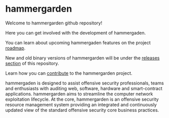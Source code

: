 # hammergarden

Welcome to hammergarden github repository! 

Here you can get involved with the development of hammergaden.

You can learn about upcoming hammergaden features on the project [roadmap](https://github.com/daeshondjones/hammergarden/wiki/roadmap#features).

New and old binary versions of hammergarden will be under the [releases section](https://github.com/daeshondjones/hammergarden/releases) of this repository.

Learn how you can [contribute](https://github.com/daeshondjones/hammergarden/wiki/contribute) to the hammergarden project.

hammergaden is designed to assist offensive security professionals, teams and enthusiasts with auditing web, software, hardware and smart-contract applications. hammergarden aims to streamline the computer network exploitation lifecycle. At the core, hammergarden is an offensive security resource management system providing an integrated and continuously updated view of the standard offensive security core business practices.
